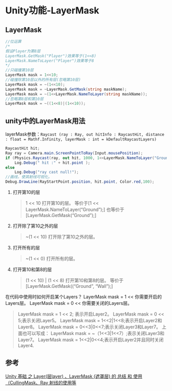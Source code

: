 # Unity功能-LayerMask

## LayerMask

```c#
//位运算
/*
假设Player为第8层
LayerMask.GetMask("Player")效果等于(1<<8)
LayerMask.NameToLayer("Player")效果等于8
*/
//只碰撞第10层
LayerMask mask = 1<<10;
//碰撞除第10层以外的所有层(忽略第10层)
LayerMask mask = ~(1<<10);
LayerMask mask = ~LayerMask.GetMask(string maskName);
LayerMask mask = ~(1<<LayerMask.NameToLayer(string maskName));
//忽略第8层和第10层
LayerMask mask = ~((1<<8)|(1<<10));
```

## unity中的LayerMask用法

layerMask参数：`Raycast (ray : Ray, out hitInfo : RaycastHit, distance : float = Mathf.Infinity, layerMask : int = kDefaultRaycastLayers)`

```C#
RaycastHit hit;
Ray ray = Camera.main.ScreenPointToRay(Input.mousePosition);
if (Physics.Raycast(ray, out hit, 1000, 1<<LayerMask.NameToLayer("Ground")))
    Log.Debug(" hit :" + hit.point );
else
    Log.Debug("ray cast null!");
//画线，使其射线可视化。 
Debug.DrawLine(RayStartPoint.position, hit.point, Color.red,100);
```

1. 打开第10的层
    > 1 << 10 打开第10的层。
    > 等价于[1 << LayerMask.NameToLayer(“Ground”);]
    > 也等价于[LayerMask.GetMask(“Ground”);]
2. 打开除了第10之外的层
    > ~(1 << 10) 打开除了第10之外的层。
3. 打开所有的层
    > ~(1 << 0) 打开所有的层。
4. 打开第10和第8的层
    > (1 << 10) | (1 << 8) 打开第10和第8的层。
    > 等价于[LayerMask.GetMask((“Ground”, “Wall”);]

在代码中使用时如何开启某个Layers？
LayerMask mask = 1 << 你需要开启的Layers层。
LayerMask mask = 0 << 你需要关闭的Layers层。

> LayerMask mask = 1 << 2; 表示开启Layer2。
> LayerMask mask = 0 << 5;表示关闭Layer5。
> LayerMask mask = 1<<2|1<<8;表示开启Layer2和Layer8。
> LayerMask mask = 0<<3|0<<7;表示关闭Layer3和Layer7。
上面也可以写成：
> LayerMask mask = ~（1<<3|1<<7）;表示关闭Layer3和Layer7。
> LayerMask mask = 1<<2|0<<4;表示开启Layer2并且同时关闭Layer4.

## 参考

[Unity 基础 之 Layer(层layer) 、LayerMask (遮罩层) 的 总结 和 使用（CullingMask、Ray 射线的使用等](<https://blog.csdn.net/u014361280/article/details/112671632>)